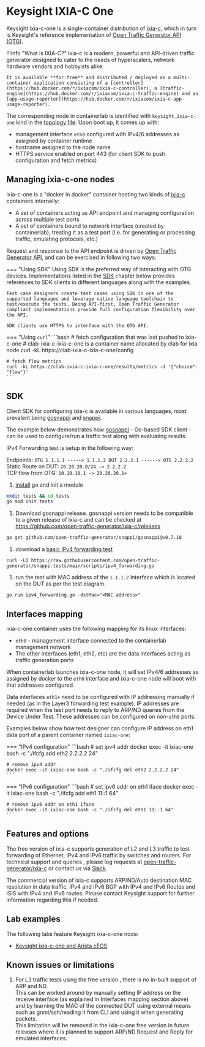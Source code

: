 # Keysight IXIA-C One

Keysight ixia-c-one is a single-container distribution of [ixia-c][ixia-c], which in turn is Keysight's reference implementation of [Open Traffic Generator API (OTG)][otg].

!!!info "What is IXIA-C?"
    Ixia-c is a modern, powerful and API-driven traffic generator designed to cater to the needs of hyperscalers, network hardware vendors and hobbyists alike.

    It is available **for free** and distributed / deployed as a multi-container application consisting of a [controller](https://hub.docker.com/r/ixiacom/ixia-c-controller), a [traffic-engine](https://hub.docker.com/r/ixiacom/ixia-c-traffic-engine) and an [app-usage-reporter](https://hub.docker.com/r/ixiacom/ixia-c-app-usage-reporter).

The corresponding node in containerlab is identified with `keysight_ixia-c-one` kind in the [topology file](../topo-def-file.md). Upon boot up, it comes up with:

- management interface `eth0` configured with IPv4/6 addresses as assigned by container runtime
- hostname assigned to the node name
- HTTPS service enabled on port 443 (for client SDK to push configuration and fetch metrics)

## Managing ixia-c-one nodes

ixia-c-one is a "docker in docker" container hosting two kinds of [ixia-c][ixia-c] containers internally:

- A set of containers acting as API endpoint and managing configuration across multiple test ports
- A set of containers bound to network interface (created by containerlab), treating it as a test port (i.e. for generating or processing traffic, emulating protocols, etc.)

Request and response to the API endpoint is driven by [Open Traffic Generator API][otg], and can be exercised in following two ways:

=== "Using SDK"
    Using SDK is the preferred way of interacting with OTG devices. Implementations listed in the [SDK](#sdk) chapter below provides references to SDK clients in different languages along with the examples.

    Test case designers create test cases using SDK in one of the supported languages and leverage native language toolchain to test/execute the tests. Being API-first, Open Traffic Generator compliant implementations provide full configuration flexibility over the API.

    SDK clients use HTTPS to interface with the OTG API.
=== "Using `curl`"
    ```bash
    # fetch configuration that was last pushed to ixia-c-one
    # clab-ixia-c-ixia-c-one is a container name allocated by clab for ixia node
    curl -kL https://clab-ixia-c-ixia-c-one/config

    # fetch flow metrics
    curl -kL https://clab-ixia-c-ixia-c-one/results/metrics -d '{"choice": "flow"}'
    ```

## SDK
Client SDK for configuring ixia-c is available in various languages, most prevalent being [gosnappi][gosnappi] and [snappi][snappi].

The example below demonstrates how [gosnappi][gosnappi] - Go-based SDK client - can be used to configure/run a traffic test along with evaluating results.

IPv4 Forwarding test is setup in the following way:

Endpoints: `OTG 1.1.1.1 -----> 1.1.1.2 DUT 2.2.2.1 ------> OTG 2.2.2.2`  
Static Route on DUT: `20.20.20.0/24 -> 2.2.2.2`  
TCP flow from OTG: `10.10.10.1 -> 20.20.20.1+`

1. [install](https://go.dev/doc/install) go and init a module
```bash
mkdir tests && cd tests
go mod init tests
```
1. Download gosnappi release. gosnappi version needs to be compatible to a given release of ixia-c and
can be checked at https://github.com/open-traffic-generator/ixia-c/releases
```bash
go get github.com/open-traffic-generator/snappi/gosnappi@v0.7.18
```
1. download a [basic IPv4 forwarding test](https://github.com/open-traffic-generator/snappi-tests/blob/b2b0d32e8d19589dc69ebd71eb5929d5f3c908f2/scripts/ipv4_forwarding.go)
```
curl -LO https://raw.githubusercontent.com/open-traffic-generator/snappi-tests/main/scripts/ipv4_forwarding.go
```
1. run the test with MAC address of the `1.1.1.2` interface which is located on the DUT as per the test diagram.
```
go run ipv4_forwarding.go -dstMac="<MAC address>"
```

## Interfaces mapping
ixia-c-one container uses the following mapping for its linux interfaces:

* `eth0` - management interface connected to the containerlab management network
* The other interfaces (eth1, eth2, etc) are the data interfaces acting as traffic generation ports

When containerlab launches ixia-c-one node, it will set IPv4/6 addresses as assigned by docker to the `eth0` interface and ixia-c-one node will boot with that addresses configured.

Data interfaces `eth1+` need to be configured with IP addressing manually if needed (as in the Layer3 forwarding test example).
IP addresses are required when the test port needs to reply to ARP/ND queries from the Device Under Test. These addresses can be configured on non-`eth0` ports.

Examples below show how test designer can configure IP address on eth1 data port of a parent container named `ixiac-one`:

=== "IPv4 configuration"
    ```bash
    # set ipv4 addr
    docker exec -it ixiac-one bash -c "./ifcfg add eth2 2.2.2.2 24"

    # remove ipv4 addr
    docker exec -it ixiac-one bash -c "./ifcfg del eth2 2.2.2.2 24"
    ```
=== "IPv6 configuration"
    ```bash
    # set ipv6 addr on eth1 iface
    docker exec -it ixiac-one bash -c "./ifcfg add eth1 11::1 64"

    # remove ipv6 addr on eth1 iface
    docker exec -it ixiac-one bash -c "./ifcfg del eth1 11::1 64"
    ```

## Features and options
The free version of ixia-c supports generation of L2 and L3 traffic to test forwarding of Ethernet, IPv4 and IPv6 traffic by switches and routers. For technical support and queries , please log requests at [open-traffic-generator/ixia-c](https://github.com/open-traffic-generator/ixia-c/issues) or contact us via [Slack](https://ixia-c.slack.com/signup#/domain-signup).

The commercial version of ixia-c supports ARP/ND/Auto destination MAC resolution in data traffic, IPv4 and IPv6 BGP with IPv4 and IPv6 Routes and ISIS with IPv4 and IPv6 routes. Please contact Keysight support for further information regarding this if needed.

## Lab examples
The following labs feature Keysight ixia-c-one node:

- [Keysight ixia-c-one and Arista cEOS](../../lab-examples/ixiacone-ceos.md)

## Known issues or limitations
1. For L3 traffic tests using the free version , there is no in-built support of ARP and ND.  
   This can be worked around by manually setting IP address on the receive interface (as explained in Interfaces mapping section above) and by learning the MAC of the connected DUT using external means such as gnmi/ssh/reading it from CLI and using it when generating packets.  
   This limitation will be removed in the ixia-c-one free version in future releases where it is planned to support ARP/ND Request and Reply for emulated interfaces.  



[ixia-c]: https://github.com/open-traffic-generator/ixia-c  
[otg]: https://redocly.github.io/redoc/?url=https://raw.githubusercontent.com/open-traffic-generator/models/master/artifacts/openapi.yaml  
[gosnappi]: https://github.com/open-traffic-generator/snappi/tree/main/gosnappi  
[snappi]: https://pypi.org/project/snappi/
